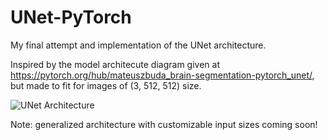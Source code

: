 # UNet-PyTorch
My final attempt and implementation of the UNet architecture. 

Inspired by the model architecute diagram given at https://pytorch.org/hub/mateuszbuda_brain-segmentation-pytorch_unet/, but made to fit for images of (3, 512, 512) size. 



![UNet Architecture](https://pytorch.org/assets/images/unet_brain_mri.png)




Note: generalized architecture with customizable input sizes coming soon!
